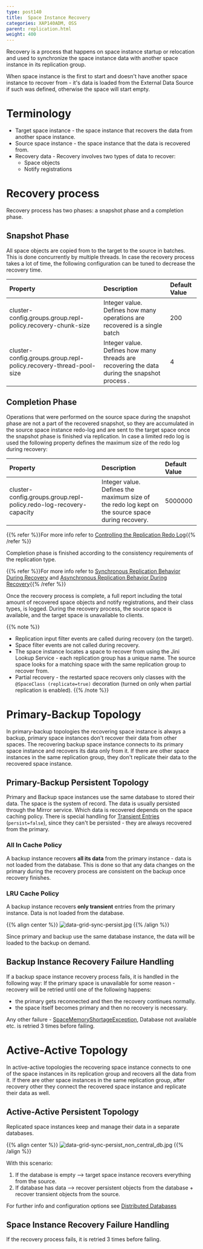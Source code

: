 ```yaml
---
type: post140
title:  Space Instance Recovery
categories: XAP140ADM, OSS
parent: replication.html
weight: 400
---
```


 



Recovery is a process that happens on space instance startup or relocation and used to synchronize the space instance data with another space instance in its replication group.

When space instance is the first to start and doesn't have another space instance to recover from - it's data is loaded from the External Data Source if such was defined, otherwise the space will start empty.

# Terminology

- Target space instance - the space instance that recovers the data from another space instance.
- Source space instance - the space instance that the data is recovered from.
- Recovery data - Recovery involves two types of data to recover:
    - Space objects
    - Notify registrations

# Recovery process

Recovery process has two phases: a snapshot phase and a completion phase.

## Snapshot Phase

All space objects are copied from to the target to the source in batches. This is done concurrently by multiple threads.
In case the recovery process takes a lot of time, the following configuration can be tuned to decrease the recovery time.


| Property | Description | Default Value |
|:---------|:------------|:--------------|
| cluster-config.groups.group.repl-policy.recovery-chunk-size | Integer value. Defines how many operations are recovered is a single batch  | 200 |
| cluster-config.groups.group.repl-policy.recovery-thread-pool-size | Integer value. Defines how many threads are recovering the data during the snapshot process . | 4 |

## Completion Phase

Operations that were performed on the source space during the snapshot phase are not a part of the recovered snapshot, so they are accumulated in the source space instance redo-log and are sent to the target space once the snapshot phase is finished via replication.
In case a limited redo log is used the following property defines the maximum size of the redo log during recovery:


| Property | Description | Default Value |
|:---------|:------------|:--------------|
| cluster-config.groups.group.repl-policy.redo-log-recovery-capacity | Integer value. Defines the maximum size of the redo log kept on the source space during recovery.  | 5000000 |

{{% refer %}}For more info refer to [Controlling the Replication Redo Log](./controlling-the-replication-redo-log.html){{% /refer %}}

Completion phase is finished according to the consistency requirements of the replication type.

{{% refer %}}For more info refer to [Synchronous Replication Behavior During Recovery](./synchronous-replication.html#behavior-during-recovery) and [Asynchronous Replication Behavior During Recovery](./asynchronous-replication.html#behavior-during-recovery){{% /refer %}}

Once the recovery process is complete, a full report including the total amount of recovered space objects and notify registrations, and their class types, is logged.
During the recovery process, the source space is available, and the target space is unavailable to clients.

{{% note %}}
- Replication input filter events are called during recovery (on the target).
- Space filter events are not called during recovery.
- The space instance locates a space to recover from using the Jini Lookup Service - each replication group has a unique name.
 The source space looks for a matching space with the same replication group to recover from.
- Partial recovery - the restarted space recovers only classes with the `@SpaceClass (replicate=true)` decoration (turned on only when partial replication is enabled).
{{% /note %}}

# Primary-Backup Topology

In primary-backup topologies the recovering space instance is always a backup, primary space instances don't recover their data from other spaces.
The recovering backup space instance connects to its primary space instance and recovers its data only from it.
If there are other space instances in the same replication group, they don't replicate their data to the recovered space instance.

## Primary-Backup Persistent Topology

Primary and Backup space instances use the same database to stored their data. The space is the system of record. The data is usually persisted through the Mirror service.
Which data is recovered depends on the space caching policy.
There is special handling for [Transient Entries](../dev-java/transient-entries.html) (`persist=false`), since they can't be persisted - they are always recovered from the primary.

### All In Cache Policy

A backup instance recovers **all its data** from the primary instance - data is not loaded from the database. This is done so that any data changes on the primary during the recovery process are consistent on the backup once recovery finishes.

### LRU Cache Policy

A backup instance recovers **only transient** entries from the primary instance. Data is not loaded from the database.

{{% align center %}}
![data-grid-sync-persist.jpg](/attachment_files/data-grid-sync-persist.jpg)
{{% /align %}}

Since primary and backup use the same database instance, the data will be loaded to the backup on demand.

## Backup Instance Recovery Failure Handling

If a backup space instance recovery process fails, it is handled in the following way:
If the primary space is unavailable for some reason - recovery will be retried  until one of the following happens:

- the primary gets reconnected and then the recovery continues normally.
- the space itself becomes primary and then no recovery is necessary.

Any other failure - [SpaceMemoryShortageException](../dev-java/all-in-cache-cache-policy.html), Database not available etc. is retried 3 times before failing.

# Active-Active Topology

In active-active topologies the recovering space instance connects to one of the space instances in its replication group and recovers all the data from it.
If there are other space instances in the same replication group, after recovery other they connect the recovered space instance and replicate their data as well.

## Active-Active Persistent Topology

Replicated space instances  keep and manage their data in a separate databases.

{{% align center %}}
![data-grid-sync-persist_non_central_db.jpg](/attachment_files/data-grid-sync-persist_non_central_db.jpg)
{{% /align %}}

With this scenario:

1. If the database is empty --> target space instance recovers everything from the source.
1. If database has data --> recover persistent objects from the database + recover transient objects from the source.

For further info and configuration options see [Distributed Databases](../dev-java/direct-persistency.html#distributed-databases)

## Space Instance Recovery Failure Handling

If the recovery process fails, it is retried 3 times before failing.

 


